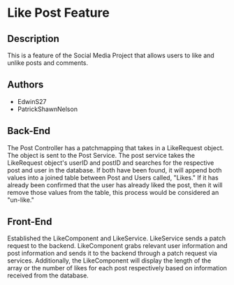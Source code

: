 # Like Post Feature

## Description

This is a feature of the Social Media Project that allows users to like and unlike posts and comments.

## Authors
- EdwinS27
- PatrickShawnNelson

## Back-End
The Post Controller has a patchmapping that takes in a LikeRequest object. The object is sent to the Post Service. The post service takes the LikeRequest object's userID and postID and searches for the respective post and user in the database. If both have been found, it will append both values into a joined table between Post and Users called, "Likes." If it has already been confirmed that the user has already liked the post, then it will remove those values from the table, this process would be considered an "un-like."  

## Front-End
Established the LikeComponent and LikeService. LikeService sends a patch request to the backend. LikeComponent grabs relevant user information and post information and sends it to the backend through a patch request via services. Additionally, the LikeComponent will display the length of the array or the number of likes for each post respectively based on information received from the database.
